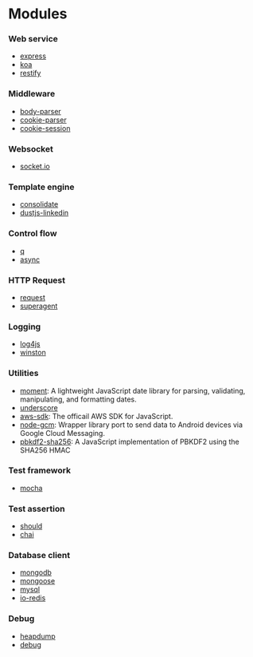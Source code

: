 # Modules

### Web service
- [express](https://github.com/expressjs/express/?_ga=1.20494328.1517927487.1386211128)
- [koa](https://github.com/koajs/koa)
- [restify](https://github.com/restify/node-restify)

### Middleware
- [body-parser](https://github.com/expressjs/body-parser)
- [cookie-parser](https://github.com/expressjs/cookie-parser)
- [cookie-session](https://github.com/expressjs/cookie-session)

### Websocket
- [socket.io](https://github.com/socketio/socket.io)

### Template engine
- [consolidate](https://github.com/tj/consolidate.js/)
- [dustjs-linkedin](https://github.com/linkedin/dustjs)

### Control flow
- [q](https://github.com/kriskowal/q)
- [async](https://github.com/caolan/async)

### HTTP Request
- [request](https://github.com/request/request)
- [superagent](https://github.com/visionmedia/superagent)

### Logging
- [log4js](https://github.com/nomiddlename/log4js-node)
- [winston](https://github.com/winstonjs/winston)

### Utilities
- [moment](https://github.com/moment/moment): A lightweight JavaScript date library for parsing, validating, manipulating, and formatting dates.
- [underscore](https://github.com/jashkenas/underscore)
- [aws-sdk](https://github.com/aws/aws-sdk-js): The officail AWS SDK for JavaScript.
- [node-gcm](https://github.com/ToothlessGear/node-gcm): Wrapper library port to send data to Android devices via Google Cloud Messaging.
- [pbkdf2-sha256](https://github.com/cryptocoinjs/pbkdf2-sha256): A JavaScript implementation of PBKDF2 using the SHA256 HMAC

### Test framework
- [mocha](https://github.com/mochajs/mocha)

### Test assertion
- [should](https://github.com/tj/should.js/)
- [chai](https://github.com/chaijs/chai)

### Database client
- [mongodb](https://github.com/mongodb/node-mongodb-native)
- [mongoose](https://github.com/Automattic/mongoose)
- [mysql](https://github.com/mongodb/node-mongodb-native)
- [io-redis](https://github.com/luin/ioredis)

### Debug
- [heapdump](https://github.com/bnoordhuis/node-heapdump)
- [debug](https://github.com/visionmedia/debug)